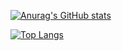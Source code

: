 [![Anurag's GitHub stats](https://github-readme-stats.vercel.app/api?username=ByeRose&show_icons=true&theme=radical)](https://github.com/ByeRose/github-readme-stats)

[![Top Langs](https://github-readme-stats.vercel.app/api/top-langs/?username=ByeRose)](https://github.com/ByeRose/github-readme-stats)
